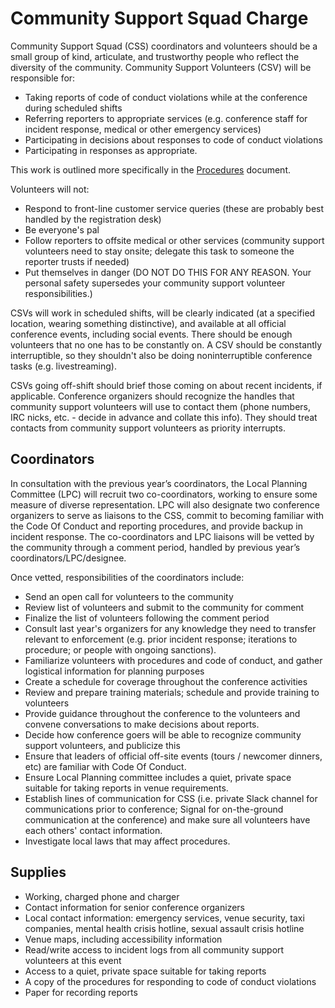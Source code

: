 # Community Support Squad Charge

Community Support Squad (CSS) coordinators and volunteers should be a small group of kind, articulate, and trustworthy people who reflect the diversity of the community. Community Support Volunteers (CSV) will be responsible for:

* Taking reports of code of conduct violations while at the conference during scheduled shifts
* Referring reporters to appropriate services (e.g. conference staff for incident response, medical or other emergency services)
* Participating in decisions about responses to code of conduct violations
* Participating in responses as appropriate.

This work is outlined more specifically in the [Procedures](procedures.md) document.

Volunteers will not:

* Respond to front-line customer service queries (these are probably best handled by the registration desk)
* Be everyone's pal
* Follow reporters to offsite medical or other services (community support volunteers need to stay onsite; delegate this task to someone the reporter trusts if needed)
* Put themselves in danger (DO NOT DO THIS FOR ANY REASON. Your personal safety supersedes your community support volunteer responsibilities.)

CSVs will work in scheduled shifts, will be clearly indicated (at a specified location, wearing something distinctive), and available at all official conference events, including social events. There should be enough volunteers that no one has to be constantly on. A CSV should be constantly interruptible, so they shouldn't also be doing noninterruptible conference tasks (e.g. livestreaming).

CSVs going off-shift should brief those coming on about recent incidents, if applicable.
Conference organizers should recognize the handles that community support volunteers will use to contact them (phone numbers, IRC nicks, etc. - decide in advance and collate this info). They should treat contacts from community support volunteers as priority interrupts.

## Coordinators

In consultation with the previous year’s coordinators, the Local Planning Committee (LPC) will recruit two co-coordinators, working to ensure some measure of diverse representation. LPC will also designate two conference organizers to serve as liaisons to the CSS, commit to becoming familiar with the Code Of Conduct and reporting procedures, and provide backup in incident response. The co-coordinators and LPC liaisons will be vetted by the community through a comment period, handled by previous year’s coordinators/LPC/designee. 

Once vetted, responsibilities of the coordinators include: 

* Send an open call for volunteers to the community
* Review list of volunteers and submit to the community for comment
* Finalize the list of volunteers following the comment period
* Consult last year's organizers for any knowledge they need to transfer relevant to enforcement (e.g. prior incident response; iterations to procedure; or people with ongoing sanctions).
* Familiarize volunteers with procedures and code of conduct, and gather logistical information for planning purposes
* Create a schedule for coverage throughout the conference activities
* Review and prepare training materials; schedule and provide training to volunteers
* Provide guidance throughout the conference to the volunteers and convene conversations to make decisions about reports.
* Decide how conference goers will be able to recognize community support
  volunteers, and publicize this
* Ensure that leaders of official off-site events (tours / newcomer dinners, etc) are familiar with Code Of Conduct.
* Ensure Local Planning committee includes a quiet, private space suitable for taking reports in venue requirements.
* Establish lines of communication for CSS (i.e. private Slack channel for communications prior to conference; Signal for on-the-ground communication at the conference) and make sure all volunteers have each others' contact information.
* Investigate local laws that may affect procedures.

## Supplies

* Working, charged phone and charger
* Contact information for senior conference organizers
* Local contact information: emergency services, venue security, taxi companies, mental health crisis hotline, sexual assault crisis hotline
* Venue maps, including accessibility information
* Read/write access to incident logs from all community support volunteers at this event
* Access to a quiet, private space suitable for taking reports
* A copy of the procedures for responding to code of conduct violations
* Paper for recording reports
